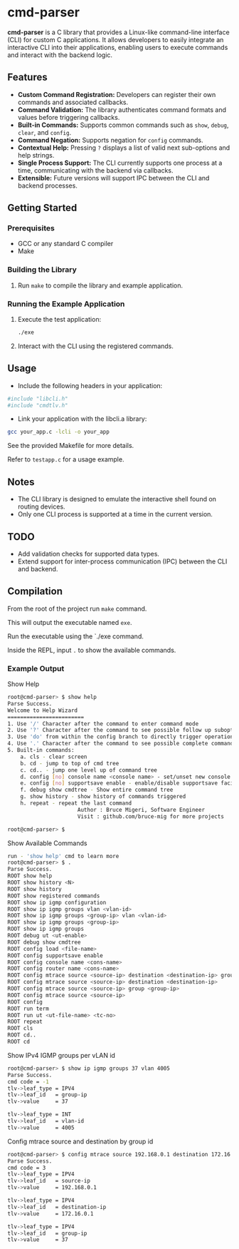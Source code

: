 # cmd-parser

**cmd-parser** is a C library that provides a Linux-like command-line interface (CLI) for custom C applications. It allows developers to easily integrate an interactive CLI into their applications, enabling users to execute commands and interact with the backend logic.

## Features

- **Custom Command Registration:** Developers can register their own commands and associated callbacks.
- **Command Validation:** The library authenticates command formats and values before triggering callbacks.
- **Built-in Commands:** Supports common commands such as `show`, `debug`, `clear`, and `config`.
- **Command Negation:** Supports negation for `config` commands.
- **Contextual Help:** Pressing `?` displays a list of valid next sub-options and help strings.
- **Single Process Support:** The CLI currently supports one process at a time, communicating with the backend via callbacks.
- **Extensible:** Future versions will support IPC between the CLI and backend processes.

## Getting Started

### Prerequisites

- GCC or any standard C compiler
- Make

### Building the Library

1. Run `make` to compile the library and example application.

### Running the Example Application

1. Execute the test application:
   ```sh
   ./exe
   ```

2. Interact with the CLI using the registered commands.

## Usage
- Include the following headers in your application:

```bash
#include "libcli.h"
#include "cmdtlv.h"
```
- Link your application with the libcli.a library:

```bash
gcc your_app.c -lcli -o your_app
```

See the provided Makefile for more details.

Refer to `testapp.c` for a usage example.

## Notes
- The CLI library is designed to emulate the interactive shell found on routing devices.
- Only one CLI process is supported at a time in the current version.


## TODO
- Add validation checks for supported data types.
- Extend support for inter-process communication (IPC) between the CLI and backend.

<!-- For more detailed documentation, see the LinuxLikeCommandLineInterface.docx file included with the source code. -->


## Compilation

From the root of the project run `make` command.  

This will output the executable named `exe`.  

Run the executable using the `./exe  command.  

Inside the REPL, input `.` to show the available commands.

### Example Output 

Show Help

```bash
root@cmd-parser> $ show help
Parse Success.
Welcome to Help Wizard
========================
1. Use '/' Character after the command to enter command mode
2. Use '?' Character after the command to see possible follow up suboptions
3. Use 'do' from within the config branch to directly trigger operational commands
4. Use '.' Character after the command to see possible complete command completions
5. Built-in commands:
    a. cls - clear screen
    b. cd - jump to top of cmd tree
    c. cd.. - jump one level up of command tree
    d. config [no] console name <console name> - set/unset new console name
    e. config [no] supportsave enable - enable/disable supportsave facility
    f. debug show cmdtree - Show entire command tree
    g. show history - show history of commands triggered
    h. repeat - repeat the last command
                      Author : Bruce Migeri, Software Engineer
                      Visit : github.com/bruce-mig for more projects

root@cmd-parser> $
```

Show Available Commands

```bash
run - 'show help' cmd to learn more
root@cmd-parser> $ .
Parse Success.
ROOT show help
ROOT show history <N>
ROOT show history
ROOT show registered commands
ROOT show ip igmp configuration
ROOT show ip igmp groups vlan <vlan-id>
ROOT show ip igmp groups <group-ip> vlan <vlan-id>
ROOT show ip igmp groups <group-ip>
ROOT show ip igmp groups
ROOT debug ut <ut-enable>
ROOT debug show cmdtree
ROOT config load <file-name>
ROOT config supportsave enable
ROOT config console name <cons-name>
ROOT config router name <cons-name>
ROOT config mtrace source <source-ip> destination <destination-ip> group <group-ip>
ROOT config mtrace source <source-ip> destination <destination-ip>
ROOT config mtrace source <source-ip> group <group-ip>
ROOT config mtrace source <source-ip>
ROOT config
ROOT run term
ROOT run ut <ut-file-name> <tc-no>
ROOT repeat
ROOT cls
ROOT cd..
ROOT cd
```

Show IPv4 IGMP groups per vLAN id

```bash
root@cmd-parser> $ show ip igmp groups 37 vlan 4005
Parse Success.
cmd code = -1
tlv->leaf_type = IPV4
tlv->leaf_id   = group-ip
tlv->value     = 37

tlv->leaf_type = INT
tlv->leaf_id   = vlan-id
tlv->value     = 4005
```

Config mtrace source and destination by group id


```bash
root@cmd-parser> $ config mtrace source 192.168.0.1 destination 172.16.0.1 group 37
Parse Success.
cmd code = 3
tlv->leaf_type = IPV4
tlv->leaf_id   = source-ip
tlv->value     = 192.168.0.1

tlv->leaf_type = IPV4
tlv->leaf_id   = destination-ip
tlv->value     = 172.16.0.1

tlv->leaf_type = IPV4
tlv->leaf_id   = group-ip
tlv->value     = 37
```


<!-- Copy the main*.c files up one directory level.

```bash
# Compile main*.c files
gcc -g -c main1.c -o main1.o

# Linking with libcli to create executable
gcc -g main1.o -o main1.exe -L ./cmd-parser/ -lcli
```

The first command compiles the `main1.c`to create object file `main1.o`. `–I` option tells compiler where to find header files included in `main1.c`.  
The second command links our project with libcli library and create final executable – `main1.exe`. You can run this executable and play around the same default commands implemented. Also, use show help to get yourself familiar with the CLI. Try out `“?”, “.”, “/”` features.  -->

<!-- See the figure below. -->
<!-- ![main1](static/image.png) -->